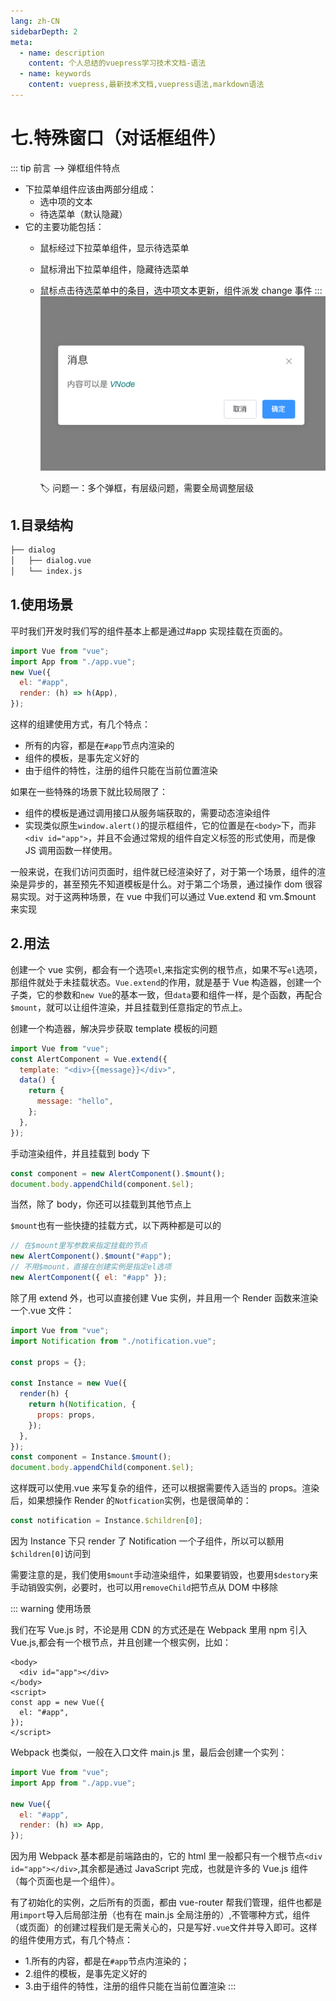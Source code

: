 ```yaml
---
lang: zh-CN
sidebarDepth: 2
meta:
  - name: description
    content: 个人总结的vuepress学习技术文档-语法
  - name: keywords
    content: vuepress,最新技术文档,vuepress语法,markdown语法
---
```


# 七.特殊窗口（对话框组件）

::: tip 前言 --> 弹框组件特点

- 下拉菜单组件应该由两部分组成：
  - 选中项的文本
  - 待选菜单（默认隐藏）
- 它的主要功能包括：
  - 鼠标经过下拉菜单组件，显示待选菜单
  - 鼠标滑出下拉菜单组件，隐藏待选菜单
  - 鼠标点击待选菜单中的条目，选中项文本更新，组件派发 change 事件
:::
![](./3.dialog.png)

    🏷️ 问题一：多个弹框，有层级问题，需要全局调整层级
## 1.目录结构
```sh
├── dialog                      
│   ├── dialog.vue       
│   └── index.js                 
```
## 1.使用场景

平时我们开发时我们写的组件基本上都是通过#app 实现挂载在页面的。

```js
import Vue from "vue";
import App from "./app.vue";
new Vue({
  el: "#app",
  render: (h) => h(App),
});
```

这样的组建使用方式，有几个特点：

- 所有的内容，都是在`#app`节点内渲染的
- 组件的模板，是事先定义好的
- 由于组件的特性，注册的组件只能在当前位置渲染

如果在一些特殊的场景下就比较局限了：

- 组件的模板是通过调用接口从服务端获取的，需要动态渲染组件
- 实现类似原生`window.alert()`的提示框组件，它的位置是在`<body>`下，而非`<div id="app">`，并且不会通过常规的组件自定义标签的形式使用，而是像 JS 调用函数一样使用。

一般来说，在我们访问页面时，组件就已经渲染好了，对于第一个场景，组件的渲染是异步的，甚至预先不知道模板是什么。对于第二个场景，通过操作 dom 很容易实现。对于这两种场景，在 vue 中我们可以通过 Vue.extend 和 vm.\$mount 来实现

## 2.用法

创建一个 vue 实例，都会有一个选项`el`,来指定实例的根节点，如果不写`el`选项，那组件就处于未挂载状态。`Vue.extend`的作用，就是基于 Vue 构造器，创建一个子类，它的参数和`new Vue`的基本一致，但`data`要和组件一样，是个函数，再配合`$mount`，就可以让组件渲染，并且挂载到任意指定的节点上。

创建一个构造器，解决异步获取 template 模板的问题

```js
import Vue from "vue";
const AlertComponent = Vue.extend({
  template: "<div>{{message}}</div>",
  data() {
    return {
      message: "hello",
    };
  },
});
```

手动渲染组件，并且挂载到 body 下

```js
const component = new AlertComponent().$mount();
document.body.appendChild(component.$el);
```

当然，除了 body，你还可以挂载到其他节点上

`$mount`也有一些快捷的挂载方式，以下两种都是可以的

```js
// 在$mount里写参数来指定挂载的节点
new AlertComponent().$mount("#app");
// 不用$mount，直接在创建实例是指定el选项
new AlertComponent({ el: "#app" });
```

除了用 extend 外，也可以直接创建 Vue 实例，并且用一个 Render 函数来渲染一个.vue 文件：

```js
import Vue from "vue";
import Notification from "./notification.vue";

const props = {};

const Instance = new Vue({
  render(h) {
    return h(Notification, {
      props: props,
    });
  },
});
const component = Instance.$mount();
document.body.appendChild(component.$el);
```

这样既可以使用.vue 来写复杂的组件，还可以根据需要传入适当的 props。渲染后，如果想操作 Render 的`Notfication`实例，也是很简单的：

```js
const notification = Instance.$children[0];
```

因为 Instance 下只 render 了 Notification 一个子组件，所以可以额用`$children[0]`访问到

需要注意的是，我们使用`$mount`手动渲染组件，如果要销毁，也要用`$destory`来手动销毁实例，必要时，也可以用`removeChild`把节点从 DOM 中移除

::: warning 使用场景

我们在写 Vue.js 时，不论是用 CDN 的方式还是在 Webpack 里用 npm 引入 Vue.js,都会有一个根节点，并且创建一个根实例，比如：

```vue
<body>
  <div id="app"></div>
</body>
<script>
const app = new Vue({
  el: "#app",
});
</script>
```

Webpack 也类似，一般在入口文件 main.js 里，最后会创建一个实列：

```js
import Vue from "vue";
import App from "./app.vue";

new Vue({
  el: "#app",
  render: (h) => App,
});
```

因为用 Webpack 基本都是前端路由的，它的 html 里一般都只有一个根节点`<div id="app"></div>`,其余都是通过 JavaScript 完成，也就是许多的 Vue.js 组件（每个页面也是一个组件）。

有了初始化的实例，之后所有的页面，都由 vue-router 帮我们管理，组件也都是用`import`导入后局部注册（也有在 main.js 全局注册的）,不管哪种方式，组件（或页面）的创建过程我们是无需关心的，只是写好`.vue`文件并导入即可。这样的组件使用方式，有几个特点：

- 1.所有的内容，都是在`#app`节点内渲染的；
- 2.组件的模板，是事先定义好的
- 3.由于组件的特性，注册的组件只能在当前位置渲染
:::
